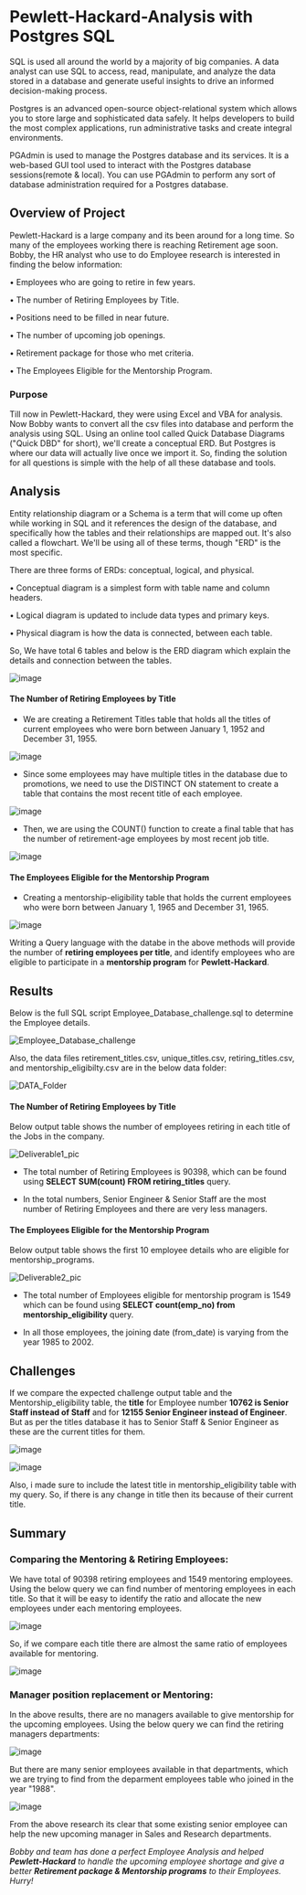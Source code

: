 # Pewlett-Hackard-Analysis with Postgres SQL

SQL is used all around the world by a majority of big companies. A data analyst can use SQL to access, read, manipulate, and analyze the data stored in a database and generate useful insights to drive an informed decision-making process. 

Postgres is an advanced open-source object-relational system which allows you to store large and sophisticated data safely. It helps developers to build the most complex applications, run administrative tasks and create integral environments. 

PGAdmin is used to manage the Postgres database and its services. It is a web-based GUI tool used to interact with the Postgres database sessions(remote & local). You can use PGAdmin to perform any sort of database administration required for a Postgres database.

## Overview of Project

Pewlett-Hackard is a large company and its been around for a long time. So many of the employees working there is reaching Retirement age soon. Bobby, the HR analyst who use to do Employee research is interested in finding the below information:

  •	Employees who are going to retire in few years.

  •	The number of Retiring Employees by Title. 
  
  •	Positions need to be filled in near future.
  
  •	The number of upcoming job openings.
  
  •	Retirement package for those who met criteria.

  •	The Employees Eligible for the Mentorship Program.
 
### Purpose

Till now in Pewlett-Hackard, they were using Excel and VBA for analysis. Now Bobby wants to convert all the csv files into database and perform the analysis using SQL. Using an online tool called Quick Database Diagrams ("Quick DBD" for short), we'll create a conceptual ERD. But Postgres is where our data will actually live once we import it. So, finding the solution for all questions is simple with the help of all these database and tools. 

## Analysis 

Entity relationship diagram or a Schema is a term that will come up often while working in SQL and it references the design of the database, and specifically how the tables and their relationships are mapped out. It's also called a flowchart. We'll be using all of these terms, though "ERD" is the most specific.

There are three forms of ERDs: conceptual, logical, and physical. 

  •	Conceptual diagram is a simplest form with table name and column headers.

  •	Logical diagram is updated to include data types and primary keys.
	
  •	Physical diagram is how the data is connected, between each table.

So, We have total 6 tables and below is the ERD diagram which explain the details and connection between the tables.
 
![image](https://user-images.githubusercontent.com/85472349/127806893-cd827ed0-728d-4eea-a8d6-2d71b78de8b1.png)

#### The Number of Retiring Employees by Title

* We are creating a Retirement Titles table that holds all the titles of current employees who were born between January 1, 1952 and December 31, 1955. 

![image](https://user-images.githubusercontent.com/85472349/127812171-7e650b77-b883-422a-865b-f3eed33a7881.png)

* Since some employees may have multiple titles in the database due to promotions, we need to use the DISTINCT ON statement to create a table that contains the most recent title of each employee. 

![image](https://user-images.githubusercontent.com/85472349/127812193-0b408258-d4cd-4337-8821-7d250d3fc396.png)

* Then, we are using the COUNT() function to create a final table that has the number of retirement-age employees by most recent job title.

![image](https://user-images.githubusercontent.com/85472349/127812220-6235ff4a-034c-49a4-8123-af6d8ffccdfb.png)

#### The Employees Eligible for the Mentorship Program

* Creating a mentorship-eligibility table that holds the current employees who were born between January 1, 1965 and December 31, 1965. 

![image](https://user-images.githubusercontent.com/85472349/127812617-5907f385-2ab5-45d4-a442-81c03cc300c4.png)

Writing a Query language with the databe in the above methods will provide the number of **retiring employees per title**, and identify employees who are eligible to participate in a **mentorship program** for **Pewlett-Hackard**.

## Results

Below is the full SQL script Employee_Database_challenge.sql to determine the Employee details. 

![Employee_Database_challenge]()

Also, the data files retirement_titles.csv, unique_titles.csv, retiring_titles.csv, and mentorship_eligibilty.csv are in the below data folder:

![DATA_Folder]()

#### The Number of Retiring Employees by Title

Below output table shows the number of employees retiring in each title of the Jobs in the company. 

![Deliverable1_pic]()

* The total number of Retiring Employees is 90398, which can be found using **SELECT SUM(count) FROM retiring_titles** query.

* In the total numbers, Senior Engineer & Senior Staff are the most number of Retiring Employees and there are very less managers.

#### The Employees Eligible for the Mentorship Program

Below output table shows the first 10 employee details who are eligible for mentorship_programs.

![Deliverable2_pic]()

* The total number of Employees eligible for mentorship program is 1549 which can be found using **SELECT count(emp_no) from mentorship_eligibility** query.

* In all those employees, the joining date (from_date) is varying from the year 1985 to 2002.

## Challenges

If we compare the expected challenge output table and the Mentorship_eligibility table, the **title** for Employee number **10762 is Senior Staff instead of Staff** and for **12155 Senior Engineer instead of Engineer**. But as per the titles database it has to Senior Staff & Senior Engineer as these are the current titles for them. 

![image](https://user-images.githubusercontent.com/85472349/127816718-2351eaf4-f284-416a-9032-59da231023a5.png)

![image](https://user-images.githubusercontent.com/85472349/127817449-31129658-7353-478b-97b4-b906fc3093af.png)

Also, i made sure to include the latest title in mentorship_eligibility table with my query. So, if there is any change in title then its because of their current title. 


## Summary

### Comparing the Mentoring & Retiring Employees:

We have total of 90398 retiring employees and 1549 mentoring employees. Using the below query we can find number of mentoring employees in each title. So that it will be easy to identify the ratio and allocate the new employees under each mentoring employees. 


![image](https://user-images.githubusercontent.com/85472349/127817871-499198c2-c282-4b94-a400-60b264af9e07.png)


So, if we compare each title there are almost the same ratio of employees available for mentoring.
 
 
![image](https://user-images.githubusercontent.com/85472349/127819028-3ab104bc-42a9-4fd9-a6da-687787be2caa.png)


### Manager position replacement or Mentoring:

In the above results, there are no managers available to give mentorship for the upcoming employees. Using the below query we can find the retiring managers departments:


![image](https://user-images.githubusercontent.com/85472349/127819690-81a68ca0-0085-4de0-a1f8-c6030009e3af.png)


But there are many senior employees available in that departments, which we are trying to find from the deparment employees table who joined in the year "1988".


![image](https://user-images.githubusercontent.com/85472349/127821054-6c7f4166-d069-455a-bf6c-1a75faa117a4.png)


From the above research its clear that some existing senior employee can help the new upcoming manager in Sales and Research departments. 





_Bobby and team has done a perfect Employee Analysis and helped **Pewlett-Hackard** to handle the upcoming employee shortage and give a better **Retirement package & Mentorship programs** to their Employees. Hurry!_

















